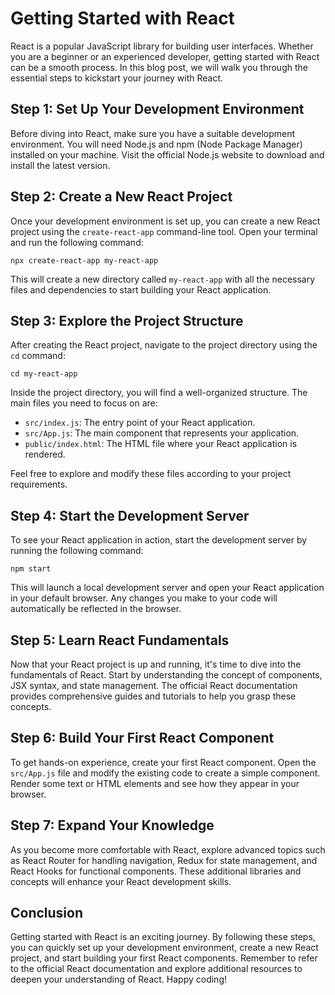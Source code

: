 # Getting Started with React

React is a popular JavaScript library for building user interfaces. Whether you are a beginner or an experienced developer, getting started with React can be a smooth process. In this blog post, we will walk you through the essential steps to kickstart your journey with React.

## Step 1: Set Up Your Development Environment

Before diving into React, make sure you have a suitable development environment. You will need Node.js and npm (Node Package Manager) installed on your machine. Visit the official Node.js website to download and install the latest version.

## Step 2: Create a New React Project

Once your development environment is set up, you can create a new React project using the `create-react-app` command-line tool. Open your terminal and run the following command:

```
npx create-react-app my-react-app
```

This will create a new directory called `my-react-app` with all the necessary files and dependencies to start building your React application.

## Step 3: Explore the Project Structure

After creating the React project, navigate to the project directory using the `cd` command:

```
cd my-react-app
```

Inside the project directory, you will find a well-organized structure. The main files you need to focus on are:

- `src/index.js`: The entry point of your React application.
- `src/App.js`: The main component that represents your application.
- `public/index.html`: The HTML file where your React application is rendered.

Feel free to explore and modify these files according to your project requirements.

## Step 4: Start the Development Server

To see your React application in action, start the development server by running the following command:

```
npm start
```

This will launch a local development server and open your React application in your default browser. Any changes you make to your code will automatically be reflected in the browser.

## Step 5: Learn React Fundamentals

Now that your React project is up and running, it's time to dive into the fundamentals of React. Start by understanding the concept of components, JSX syntax, and state management. The official React documentation provides comprehensive guides and tutorials to help you grasp these concepts.

## Step 6: Build Your First React Component

To get hands-on experience, create your first React component. Open the `src/App.js` file and modify the existing code to create a simple component. Render some text or HTML elements and see how they appear in your browser.

## Step 7: Expand Your Knowledge

As you become more comfortable with React, explore advanced topics such as React Router for handling navigation, Redux for state management, and React Hooks for functional components. These additional libraries and concepts will enhance your React development skills.

## Conclusion

Getting started with React is an exciting journey. By following these steps, you can quickly set up your development environment, create a new React project, and start building your first React components. Remember to refer to the official React documentation and explore additional resources to deepen your understanding of React. Happy coding!
